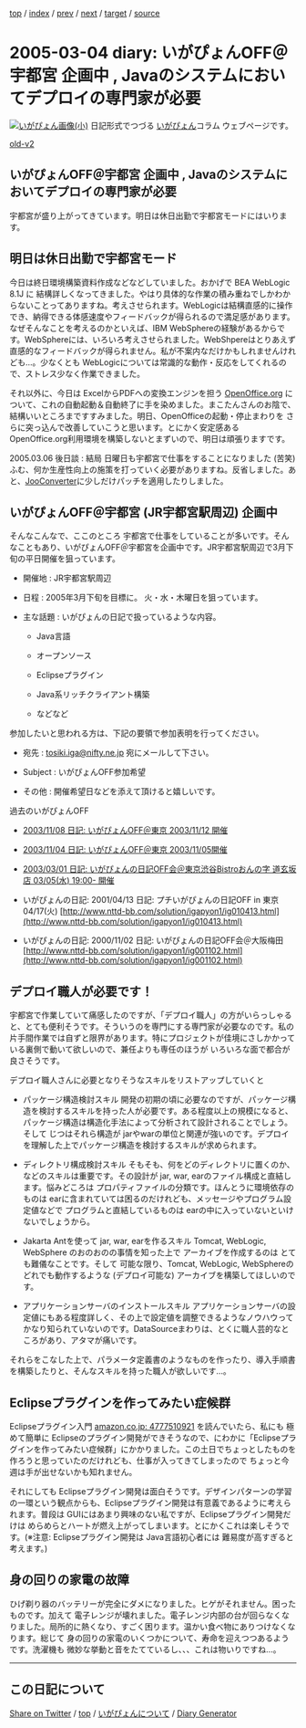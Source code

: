 [top](https://igapyon.github.io/diary/) 
 / [index](https://igapyon.github.io/diary/2005/index.html) 
 / [prev](https://igapyon.github.io/diary/2005/ig050301.html) 
 / [next](https://igapyon.github.io/diary/2005/ig050307.html) 
 / [target](https://igapyon.github.io/diary/2005/ig050304.html) 
 / [source](https://github.com/igapyon/diary/blob/gh-pages/2005/ig050304.html.src.md) 

2005-03-04 diary: いがぴょんOFF＠宇都宮 企画中 , Javaのシステムにおいてデプロイの専門家が必要
=====================================================================================================
[![いがぴょん画像(小)](https://igapyon.github.io/diary/images/iga200306s.jpg "いがぴょん")](https://igapyon.github.io/diary/memo/memoigapyon.html) 日記形式でつづる [いがぴょん](https://igapyon.github.io/diary/memo/memoigapyon.html)コラム ウェブページです。

[old-v2](ig050304-orig.html)

## いがぴょんOFF＠宇都宮 企画中 , Javaのシステムにおいてデプロイの専門家が必要

宇都宮が盛り上がってきています。明日は休日出勤で宇都宮モードにはいります。


## 明日は休日出勤で宇都宮モード

今日は終日環境構築資料作成などなどしていました。おかげで BEA WebLogic 8.1J に 結構詳しくなってきました。やはり具体的な作業の積み重ねでしかわからないことってありますね。考えさせられます。WebLogicは結構直感的に操作でき、納得できる体感速度やフィードバックが得られるので満足感があります。なぜそんなことを考えるのかといえば、IBM WebSphereの経験があるからです。WebSphereには、いろいろ考えさせられました。WebShpereはとりあえず 直感的なフィードバックが得られません。私が不案内なだけかもしれませんけれども…。少なくとも WebLogicについては常識的な動作・反応をしてくれるので、ストレス少なく作業できました。

それ以外に、今日は ExcelからPDFへの変換エンジンを担う [OpenOffice.org](http://ja.openoffice.org/) について、これの自動起動＆自動終了に手を染めました。まこたんさんのお陰で、結構いいところまですすみました。明日、OpenOfficeの起動・停止まわりを さらに突っ込んで改善していこうと思います。とにかく安定感ある
OpenOffice.org利用環境を構築しないとまずいので、明日は頑張りますです。

2005.03.06 後日談 : 結局 日曜日も宇都宮で仕事をすることになりました (苦笑) ふむ、何か生産性向上の施策を打っていく必要がありますね。反省しました。あと、[JooConverter](http://hp.vector.co.jp/authors/VA027994/joo/jooconverter.html)に少しだけパッチを適用したりしました。

## いがぴょんOFF＠宇都宮 (JR宇都宮駅周辺) 企画中

そんなこんなで、ここのところ 宇都宮で仕事をしていることが多いです。そんなこともあり、いがぴょんOFF＠宇都宮を企画中です。JR宇都宮駅周辺で3月下旬の平日開催を狙っています。

* 開催地 : JR宇都宮駅周辺
  
* 日程 : 2005年3月下旬を目標に。
  火・水・木曜日を狙っています。
  
* 主な話題 : いがぴょんの日記で扱っているような内容。
  
  * Java言語
    
  * オープンソース
    
  * Eclipseプラグイン
    
  * Java系リッチクライアント構築
    
  * などなど
  

参加したいと思われる方は、下記の要領で参加表明を行ってください。

* 宛先 : tosiki.iga@nifty.ne.jp 宛にメールして下さい。
  
* Subject : いがぴょんOFF参加希望
  
* その他 : 開催希望日などを添えて頂けると嬉しいです。

過去のいがぴょんOFF

* [2003/11/08 日記: いがぴょんOFF＠東京 2003/11/12 開催](../2003/ig031108.html)
  
* [2003/11/04 日記: いがぴょんOFF＠東京 2003/11/05開催](../2003/ig031104.html)
  
* [2003/03/01 日記: いがぴょんの日記OFF会＠東京渋谷Bistroおんの字 道玄坂店 03/05(水) 19:00- 開催](../2003/ig030301.html)
  
* いがぴょんの日記: 2001/04/13 日記: プチいがぴょんの日記OFF in 東京 04/17(火)
  [http://www.nttd-bb.com/solution/igapyon1/ig010413.html](http://www.nttd-bb.com/solution/igapyon1/ig010413.html)
  
* いがぴょんの日記: 2000/11/02 日記: いがぴょんの日記OFF会＠大阪梅田
  [http://www.nttd-bb.com/solution/igapyon1/ig001102.html](http://www.nttd-bb.com/solution/igapyon1/ig001102.html)

## デプロイ職人が必要です！

宇都宮で作業していて痛感したのですが、「デプロイ職人」の方がいらっしゃると、とても便利そうです。そういうのを専門にする専門家が必要なのです。私の片手間作業では自ずと限界があります。特にプロジェクトが佳境にさしかかっている裏側で動いて欲しいので、兼任よりも専任のほうが いろいろな面で都合が良さそうです。

デプロイ職人さんに必要となりそうなスキルをリストアップしていくと

* パッケージ構造検討スキル
  開発の初期の頃に必要なのですが、パッケージ構造を検討するスキルを持った人が必要です。ある程度以上の規模になると、パッケージ構造は構造化手法によって分析されて設計されることでしょう。そして
  じつはそれら構造が jarやwarの単位と関連が強いのです。デプロイを理解した上でパッケージ構造を検討するスキルが求められます。
  
* ディレクトリ構成検討スキル
  そもそも、何をどのディレクトリに置くのか、などのスキルは重要です。その設計が jar, war, earのファイル構成と直結します。悩みどころは
  プロパティファイルの分類です。ほんとうに環境依存のものは earに含まれていては困るのだけれども、メッセージやプログラム設定値などで プログラムと直結しているものは
  earの中に入っていないといけないでしょうから。
  
* Jakarta Antを使って jar, war, earを作るスキル
  Tomcat, WebLogic, WebSphere のおのおのの事情を知った上で アーカイブを作成するのは とても難儀なことです。そして
  可能な限り、Tomcat, WebLogic, WebSphereのどれでも動作するような (デプロイ可能な) アーカイブを構築してほしいのです。
  
* アプリケーションサーバのインストールスキル
  アプリケーションサーバの設定値にもある程度詳しく、その上で設定値を調整できるようなノウハウって かなり知られていないのです。DataSourceまわりは、とくに職人芸的なところがあり、アタマが痛いです。

それらをこなした上で、パラメータ定義書のようなものを作ったり、導入手順書を構築したりと、そんなスキルを持った職人が欲しいです…。

## Eclipseプラグインを作ってみたい症候群

Eclipseプラグイン入門 [amazon.co.jp: 4777510921](http://www.amazon.co.jp/exec/obidos/ASIN/4777510921/igapyondiary-22) を読んでいたら、私にも 極めて簡単に Eclipseのプラグイン開発ができそうなので、にわかに「Eclipseプラグインを作ってみたい症候群」にかかりました。この土日でちょっとしたものを作ろうと思っていたのだけれども、仕事が入ってきてしまったので ちょっと今週は手が出せないかも知れません。

それにしても Eclipseプラグイン開発は面白そうです。デザインパターンの学習の一環という観点からも、Eclipseプラグイン開発は有意義であるように考えられます。普段は
GUIにはあまり興味のない私ですが、Eclipseプラグイン開発だけは めらめらとハートが燃え上がってしまいます。とにかくこれは楽しそうです。(※注意:
Eclipseプラグイン開発は Java言語初心者には 難易度が高すぎると考えます。)

## 身の回りの家電の故障

ひげ剃り器のバッテリーが完全にダメになりました。ヒゲがそれません。困ったものです。加えて 電子レンジが壊れました。電子レンジ内部の台が回らなくなりました。局所的に熱くなり、すごく困ります。温かい食べ物にありつけなくなります。総じて 身の回りの家電のいくつかについて、寿命を迎えつつあるようです。洗濯機も 微妙な挙動と音をたてているし、、、これは物いりですね…。

----------------------------------------------------------------------------------------------------

## この日記について

[Share on Twitter](https://twitter.com/intent/tweet?hashtags=igapyon%2Cdiary%2C%E3%81%84%E3%81%8C%E3%81%B4%E3%82%87%E3%82%93&text=%E3%81%84%E3%81%8C%E3%81%B4%E3%82%87%E3%82%93OFF%EF%BC%A0%E5%AE%87%E9%83%BD%E5%AE%AE+%E4%BC%81%E7%94%BB%E4%B8%AD+%2C+Java%E3%81%AE%E3%82%B7%E3%82%B9%E3%83%86%E3%83%A0%E3%81%AB%E3%81%8A%E3%81%84%E3%81%A6%E3%83%87%E3%83%97%E3%83%AD%E3%82%A4%E3%81%AE%E5%B0%82%E9%96%80%E5%AE%B6%E3%81%8C%E5%BF%85%E8%A6%81&url=https%3A%2F%2Figapyon.github.io%2Fdiary%2F2005%2Fig050304.html) / [top](../index.html) / [いがぴょんについて](https://igapyon.github.io/diary/memo/memoigapyon.html) / [Diary Generator](https://github.com/igapyon/igapyonv3)
